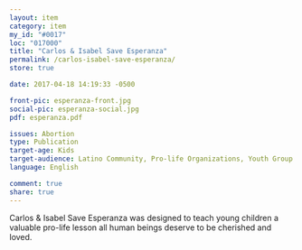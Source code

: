 ```yaml
---
layout: item
category: item
my_id: "#0017"
loc: "017000"
title: "Carlos & Isabel Save Esperanza"
permalink: /carlos-isabel-save-esperanza/
store: true

date: 2017-04-18 14:19:33 -0500

front-pic: esperanza-front.jpg
social-pic: esperanza-social.jpg
pdf: esperanza.pdf

issues: Abortion
type: Publication
target-age: Kids
target-audience: Latino Community, Pro-life Organizations, Youth Group
language: English

comment: true
share: true
---
```

Carlos & Isabel Save Esperanza was designed to teach young children a valuable pro-life lesson all human beings deserve to be cherished and loved.